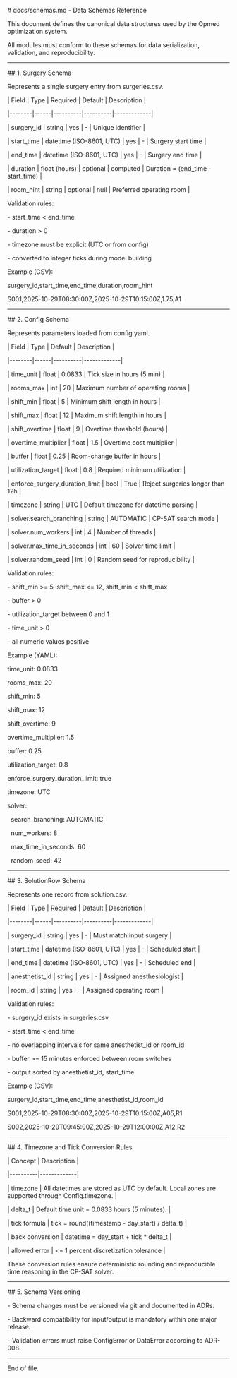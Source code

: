 \# docs/schemas.md - Data Schemas Reference



This document defines the canonical data structures used by the Opmed optimization system.  

All modules must conform to these schemas for data serialization, validation, and reproducibility.



---



\## 1. Surgery Schema



Represents a single surgery entry from surgeries.csv.



| Field | Type | Required | Default | Description |

|--------|------|----------|----------|-------------|

| surgery\_id | string | yes | - | Unique identifier |

| start\_time | datetime (ISO-8601, UTC) | yes | - | Surgery start time |

| end\_time | datetime (ISO-8601, UTC) | yes | - | Surgery end time |

| duration | float (hours) | optional | computed | Duration = (end\_time - start\_time) |

| room\_hint | string | optional | null | Preferred operating room |



Validation rules:

\- start\_time < end\_time

\- duration > 0

\- timezone must be explicit (UTC or from config)

\- converted to integer ticks during model building



Example (CSV):

surgery\_id,start\_time,end\_time,duration,room\_hint

S001,2025-10-29T08:30:00Z,2025-10-29T10:15:00Z,1.75,A1



---



\## 2. Config Schema



Represents parameters loaded from config.yaml.



| Field | Type | Default | Description |

|--------|------|----------|-------------|

| time\_unit | float | 0.0833 | Tick size in hours (5 min) |

| rooms\_max | int | 20 | Maximum number of operating rooms |

| shift\_min | float | 5 | Minimum shift length in hours |

| shift\_max | float | 12 | Maximum shift length in hours |

| shift\_overtime | float | 9 | Overtime threshold (hours) |

| overtime\_multiplier | float | 1.5 | Overtime cost multiplier |

| buffer | float | 0.25 | Room-change buffer in hours |

| utilization\_target | float | 0.8 | Required minimum utilization |

| enforce\_surgery\_duration\_limit | bool | True | Reject surgeries longer than 12h |

| timezone | string | UTC | Default timezone for datetime parsing |

| solver.search\_branching | string | AUTOMATIC | CP-SAT search mode |

| solver.num\_workers | int | 4 | Number of threads |

| solver.max\_time\_in\_seconds | int | 60 | Solver time limit |

| solver.random\_seed | int | 0 | Random seed for reproducibility |



Validation rules:

\- shift\_min >= 5, shift\_max <= 12, shift\_min < shift\_max

\- buffer > 0

\- utilization\_target between 0 and 1

\- time\_unit > 0

\- all numeric values positive



Example (YAML):

time\_unit: 0.0833

rooms\_max: 20

shift\_min: 5

shift\_max: 12

shift\_overtime: 9

overtime\_multiplier: 1.5

buffer: 0.25

utilization\_target: 0.8

enforce\_surgery\_duration\_limit: true

timezone: UTC

solver:

&nbsp; search\_branching: AUTOMATIC

&nbsp; num\_workers: 8

&nbsp; max\_time\_in\_seconds: 60

&nbsp; random\_seed: 42



---



\## 3. SolutionRow Schema



Represents one record from solution.csv.



| Field | Type | Required | Default | Description |

|--------|------|----------|----------|-------------|

| surgery\_id | string | yes | - | Must match input surgery |

| start\_time | datetime (ISO-8601, UTC) | yes | - | Scheduled start |

| end\_time | datetime (ISO-8601, UTC) | yes | - | Scheduled end |

| anesthetist\_id | string | yes | - | Assigned anesthesiologist |

| room\_id | string | yes | - | Assigned operating room |



Validation rules:

\- surgery\_id exists in surgeries.csv

\- start\_time < end\_time

\- no overlapping intervals for same anesthetist\_id or room\_id

\- buffer >= 15 minutes enforced between room switches

\- output sorted by anesthetist\_id, start\_time



Example (CSV):

surgery\_id,start\_time,end\_time,anesthetist\_id,room\_id

S001,2025-10-29T08:30:00Z,2025-10-29T10:15:00Z,A05,R1

S002,2025-10-29T09:45:00Z,2025-10-29T12:00:00Z,A12,R2



---



\## 4. Timezone and Tick Conversion Rules



| Concept | Description |

|----------|-------------|

| timezone | All datetimes are stored as UTC by default. Local zones are supported through Config.timezone. |

| delta\_t | Default time unit = 0.0833 hours (5 minutes). |

| tick formula | tick = round((timestamp - day\_start) / delta\_t) |

| back conversion | datetime = day\_start + tick \* delta\_t |

| allowed error | <= 1 percent discretization tolerance |



These conversion rules ensure deterministic rounding and reproducible time reasoning in the CP-SAT solver.



---



\## 5. Schema Versioning

\- Schema changes must be versioned via git and documented in ADRs.  

\- Backward compatibility for input/output is mandatory within one major release.  

\- Validation errors must raise ConfigError or DataError according to ADR-008.



---



End of file.

